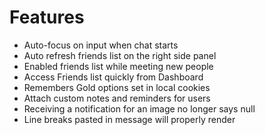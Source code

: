 # Features

- Auto-focus on input when chat starts
- Auto refresh friends list on the right side panel
- Enabled friends list while meeting new people
- Access Friends list quickly from Dashboard
- Remembers Gold options set in local cookies
- Attach custom notes and reminders for users
- Receiving a notification for an image no longer says null
- Line breaks pasted in message will properly render